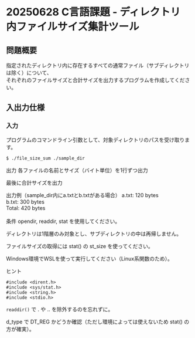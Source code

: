 # 20250628 C言語課題 - ディレクトリ内ファイルサイズ集計ツール

## 問題概要

指定されたディレクトリ内に存在するすべての通常ファイル（サブディレクトリは除く）について、  
それぞれのファイルサイズと合計サイズを出力するプログラムを作成してください。

## 入出力仕様

### 入力

プログラムのコマンドライン引数として、対象ディレクトリのパスを受け取ります。

```sh
$ ./file_size_sum ./sample_dir
```
出力
各ファイルの名前とサイズ（バイト単位）を1行ずつ出力

最後に合計サイズを出力

出力例（sample_dir内にa.txtとb.txtがある場合）
a.txt: 120 bytes<br>
b.txt: 300 bytes<br>
Total: 420 bytes<br><br>
条件
opendir, readdir, stat を使用してください。

ディレクトリは1階層のみ対象とし、サブディレクトリの中は再帰しません。

ファイルサイズの取得には stat() の st_size を使ってください。

Windows環境でWSLを使って実行してください（Linux系関数のため）。

ヒント
```
#include <dirent.h>
#include <sys/stat.h>
#include <string.h>
#include <stdio.h>
```
`readdir()` で . や .. を除外するのを忘れずに。

d_type で DT_REG かどうか確認（ただし環境によっては使えないため stat() の方が確実）。

